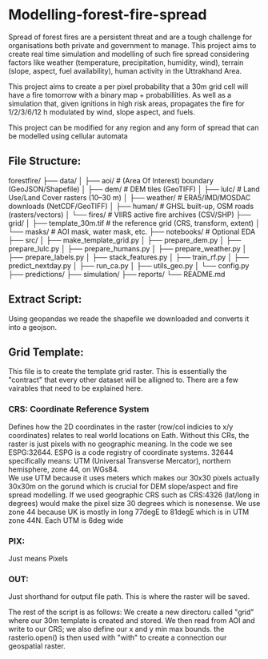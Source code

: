 # Modelling-forest-fire-spread
Spread of forest fires are a persistent threat and are a tough challenge for organisations both private and government to manage. This project aims to create real time simulation and modelling of such fire spread considering factors like weather (temperature, precipitation, humidity, wind), terrain (slope, aspect, fuel availability), human activity in the Uttrakhand Area.

This project aims to create a per pixel probability that a 30m grid cell will have a fire tomorrow with a binary map + probabillities. As well as a simulation that, given ignitions in high risk areas, propagates the fire for 1/2/3/6/12 h modulated by wind, slope aspect, and fuels. 

This project can be modified for any region and any form of spread that can be modelled using cellular automata

## File Structure:

forestfire/
├── data/
│ ├── aoi/ # (Area Of Interest) boundary (GeoJSON/Shapefile)
│ ├── dem/ # DEM tiles (GeoTIFF) 
│ ├── lulc/ # Land Use/Land Cover rasters (10–30 m)
│ ├── weather/ # ERA5/IMD/MOSDAC downloads (NetCDF/GeoTIFF)
│ ├── human/ # GHSL built-up, OSM roads (rasters/vectors)
│ └── fires/ # VIIRS active fire archives (CSV/SHP)
├── grid/
│ ├── template_30m.tif # the reference grid (CRS, transform, extent)
│ └── masks/ # AOI mask, water mask, etc.
├── notebooks/ # Optional EDA
├── src/
│ ├── make_template_grid.py
│ ├── prepare_dem.py
│ ├── prepare_lulc.py
│ ├── prepare_humans.py
│ ├── prepare_weather.py
│ ├── prepare_labels.py
│ ├── stack_features.py
│ ├── train_rf.py
│ ├── predict_nextday.py
│ ├── run_ca.py
│ ├── utils_geo.py
│ └── config.py
├── predictions/
├── simulation/
├── reports/
└── README.md
## Extract Script:
Using geopandas we reade the shapefile we downloaded and converts it into a geojson. 
## Grid Template:
This file is to create the template grid raster. This is essentially the "contract" that every other dataset will be alligned to. 
There are a few vairables that need to be explained here.

### CRS: Coordinate Reference System
Defines how the 2D coordinates in the raster (row/col indicies to x/y coordinates) relates to real world locations on Eath. Without this CRs, the raster is just pixels with no geographic meaning. In the code we see ESPG:32644. ESPG is a code registry of coordinate systems. 32644 specifically means: UTM (Universal Transverse Mercator), northern hemisphere, zone 44, on WGs84.  
We use UTM because it uses meters which makes our 30x30 pixels actually 30x30m on the gorund which is crucial for DEM slope/aspect and fire spread modelling. If we used geographic CRS such as CRS:4326 (lat/long in degrees) would make the pixel size 30 degrees which is nonesense. We use zone 44 because UK is mostly in long 77degE to 81degE which is in UTM zone 44N. Each UTM is 6deg wide 
### PIX:
Just means Pixels
### OUT:
Just shorthand for output file path. This is where the raster will be saved. 

The rest of the script is as follows:
We create a new directoru called "grid" where our 30m template is created and stored. We then read from AOI and write to our CRS; we also define our x and y min max bounds. the rasterio.open() is then used with "with" to create a connection our geospatial raster.
    
